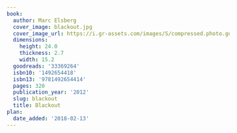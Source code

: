 ```yaml
---
book:
  author: Marc Elsberg
  cover_image: blackout.jpg
  cover_image_url: https://i.gr-assets.com/images/S/compressed.photo.goodreads.com/books/1482181567l/33369264._SX98_.jpg
  dimensions:
    height: 24.0
    thickness: 2.7
    width: 15.2
  goodreads: '33369264'
  isbn10: '1492654418'
  isbn13: '9781492654414'
  pages: 320
  publication_year: '2012'
  slug: blackout
  title: Blackout
plan:
  date_added: '2018-02-13'
---
```

